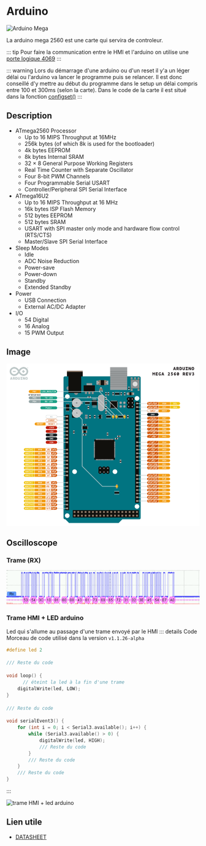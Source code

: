 # Arduino
![Arduino Mega](https://img.shields.io/badge/Arduino%20Mega-%2300878F?style=for-the-badge&logo=arduino&logoColor=fff&logoSize=fff)

La arduino mega 2560 est une carte qui servira de controleur.

::: tip
Pour faire la communication entre le HMI et l'arduino on utilise une [porte logique 4069](/composants/4069)
:::

::: warning
Lors du démarrage d'une arduino ou d'un reset il y'a un léger délai ou l'arduino va lancer le programme puis se relancer. Il est donc conseillé d'y mettre au début du programme dans le setup un délai compris entre 100 et 300ms (selon la carte). Dans le code de la carte il est situé dans la fonction [configset()](/functions/configset.md)
:::

## Description <Badge type="info" text="Extrait" />
- ATmega2560 Processor
    + Up to 16 MIPS Throughput at 16MHz
    + 256k bytes (of which 8k is used for the bootloader)
    + 4k bytes EEPROM
    + 8k bytes Internal SRAM
    + 32 × 8 General Purpose Working Registers
    + Real Time Counter with Separate Oscillator
    + Four 8-bit PWM Channels
    + Four Programmable Serial USART
    + Controller/Peripheral SPI Serial Interface
- ATmega16U2
    + Up to 16 MIPS Throughput at 16 MHz
    + 16k bytes ISP Flash Memory
    + 512 bytes EEPROM
    + 512 bytes SRAM
    + USART with SPI master only mode and hardware flow control (RTS/CTS)
    + Master/Slave SPI Serial Interface
- Sleep Modes
    + Idle
    + ADC Noise Reduction
    + Power-save
    + Power-down
    + Standby
    + Extended Standby
- Power
    + USB Connection
    + External AC/DC Adapter
- I/O
    + 54 Digital
    + 16 Analog
    + 15 PWM Output

## Image
![Arduion image](https://raw.githubusercontent.com/kerogs/bras/refs/heads/main/assets/arduino-mega.png)

## Oscilloscope

### Trame (RX)
![Trame RX arduino](https://raw.githubusercontent.com/kerogs/bras/refs/heads/main/assets/oscillo_trame_arduino_hex.png)

### Trame HMI + LED arduino
Led qui s'allume au passage d'une trame envoyé par le HMI
::: details Code
Morceau de code utilisé dans la version ``v1.1.26-alpha``

```c++
#define led 2

/// Reste du code

void loop() {
      // éteint la led à la fin d'une trame
    digitalWrite(led, LOW);
}

/// Reste du code

void serialEvent3() {
    for (int i = 0; i < Serial3.available(); i++) {
        while (Serial3.available() > 0) {
            digitalWrite(led, HIGH);
            /// Reste du code
        }
        /// Reste du code
    }
    /// Reste du code
}
```
:::

![trame HMI + led arduino](https://raw.githubusercontent.com/kerogs/bras/refs/heads/main/assets/oscillo_trame_led.png)

## Lien utile
- [DATASHEET](https://raw.githubusercontent.com/kerogs/bras/refs/heads/main/assets/Arduino-mega-A000067-datasheet.pdf)